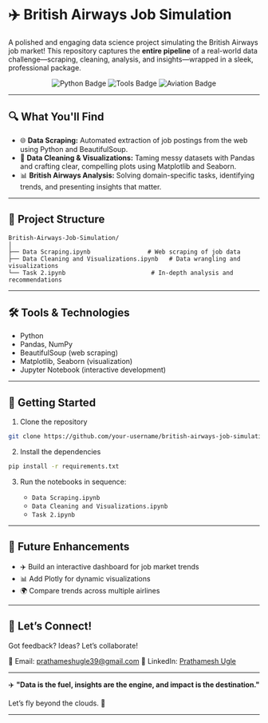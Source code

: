 # ✈️ British Airways Job Simulation

A polished and engaging data science project simulating the British Airways job market! This repository captures the **entire pipeline** of a real-world data challenge—scraping, cleaning, analysis, and insights—wrapped in a sleek, professional package.

<div align="center">
  <img src="https://img.shields.io/badge/Made_with-Python-blue?style=flat-square" alt="Python Badge">
  <img src="https://img.shields.io/badge/Tools-Pandas%2C_Numpy%2C_BeautifulSoup-yellow?style=flat-square" alt="Tools Badge">
  <img src="https://img.shields.io/badge/Industry-Aviation-brightgreen?style=flat-square" alt="Aviation Badge">
</div>

---

## 🔍 What You'll Find

* 🌐 **Data Scraping:** Automated extraction of job postings from the web using Python and BeautifulSoup.
* 🧹 **Data Cleaning & Visualizations:** Taming messy datasets with Pandas and crafting clear, compelling plots using Matplotlib and Seaborn.
* 📊 **British Airways Analysis:** Solving domain-specific tasks, identifying trends, and presenting insights that matter.

---

## 📁 Project Structure

```
British-Airways-Job-Simulation/
│
├── Data Scraping.ipynb                # Web scraping of job data
├── Data Cleaning and Visualizations.ipynb   # Data wrangling and visualizations
└── Task 2.ipynb                        # In-depth analysis and recommendations
```

---

## 🛠️ Tools & Technologies

* Python
* Pandas, NumPy
* BeautifulSoup (web scraping)
* Matplotlib, Seaborn (visualization)
* Jupyter Notebook (interactive development)

---

## 🚀 Getting Started

1. Clone the repository

```bash
git clone https://github.com/your-username/british-airways-job-simulation.git
```

2. Install the dependencies

```bash
pip install -r requirements.txt
```

3. Run the notebooks in sequence:

   * `Data Scraping.ipynb`
   * `Data Cleaning and Visualizations.ipynb`
   * `Task 2.ipynb`

---

## 🌟 Future Enhancements

* ✈️ Build an interactive dashboard for job market trends
* 📊 Add Plotly for dynamic visualizations
* 🌍 Compare trends across multiple airlines

---

## 💬 Let’s Connect!

Got feedback? Ideas? Let’s collaborate!

📧 Email: [prathameshugle39@gmail.com](mailto:prathameshugle39@gmail.com)
🔗 LinkedIn: [Prathamesh Ugle](https://www.linkedin.com/in/prathamesh-ugle-299320326/)

---

✈️ **"Data is the fuel, insights are the engine, and impact is the destination."**

Let’s fly beyond the clouds. 🚀

---
